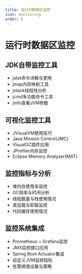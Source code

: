 ```yaml
---
title: 运行时数据区监控
icon: monitoring
order: 6
---
```


# 运行时数据区监控

## JDK自带监控工具

- jstat命令详解与使用
- jmap内存映射工具
- jstack线程栈分析
- jcmd多功能命令工具
- jinfo查看JVM参数

## 可视化监控工具

- JVisualVM使用技巧
- Java Mission Control(JMC)
- VisualGC插件应用
- JProfiler内存监控
- Eclipse Memory Analyzer(MAT)

## 监控指标与分析

- 堆内存使用率监控
- GC频率与时间分析
- 线程数量与栈使用情况
- 类加载与卸载监控
- 代码缓存使用情况

## 监控系统集成

- Prometheus + Grafana监控
- JMX监控接口应用
- Spring Boot Actuator集成
- 自定义JVM监控指标
- 告警阈值设置与策略
